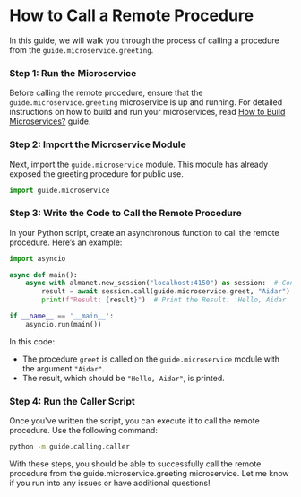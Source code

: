 # How to Call a Remote Procedure

In this guide, we will walk you through the process of calling a procedure from the `guide.microservice.greeting`.

### Step 1: Run the Microservice

Before calling the remote procedure, ensure that the `guide.microservice.greeting` microservice is up and running.
For detailed instructions on how to build and run your microservices, read [How to Build Microservices?](/guide/microservice/README.md) guide.

### Step 2: Import the Microservice Module

Next, import the `guide.microservice` module. This module has already exposed the greeting procedure for public use.

```python
import guide.microservice
```

### Step 3: Write the Code to Call the Remote Procedure

In your Python script, create an asynchronous function to call the remote procedure. Here’s an example:

```python
import asyncio

async def main():
    async with almanet.new_session("localhost:4150") as session:  # Connect to your network
        result = await session.call(guide.microservice.greet, "Aidar")  # Call the greeting procedure
        print(f"Result: {result}")  # Print the Result: 'Hello, Aidar'

if __name__ == '__main__':
    asyncio.run(main())
```

In this code:

- The procedure `greet` is called on the `guide.microservice` module with the argument `"Aidar"`.
- The result, which should be `"Hello, Aidar"`, is printed.

<!-- add catching exceptions example -->

### Step 4: Run the Caller Script

Once you've written the script, you can execute it to call the remote procedure. Use the following command:

```bash
python -m guide.calling.caller
```

With these steps, you should be able to successfully call the remote procedure from the guide.microservice.greeting microservice. Let me know if you run into any issues or have additional questions!
